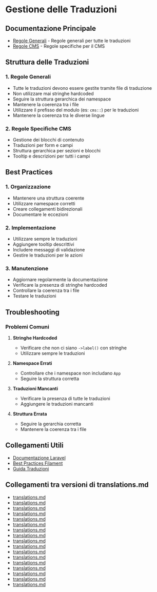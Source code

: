 # Gestione delle Traduzioni

## Documentazione Principale

- [Regole Generali](../../Xot/docs/translations.md) - Regole generali per tutte le traduzioni
- [Regole CMS](../../Cms/docs/translations.md) - Regole specifiche per il CMS

## Struttura delle Traduzioni

### 1. Regole Generali
- Tutte le traduzioni devono essere gestite tramite file di traduzione
- Non utilizzare mai stringhe hardcoded
- Seguire la struttura gerarchica dei namespace
- Mantenere la coerenza tra i file
- Utilizzare il prefisso del modulo (es: `cms::`) per le traduzioni
- Mantenere la coerenza tra le diverse lingue

### 2. Regole Specifiche CMS
- Gestione dei blocchi di contenuto
- Traduzioni per form e campi
- Struttura gerarchica per sezioni e blocchi
- Tooltip e descrizioni per tutti i campi

## Best Practices

### 1. Organizzazione
- Mantenere una struttura coerente
- Utilizzare namespace corretti
- Creare collegamenti bidirezionali
- Documentare le eccezioni

### 2. Implementazione
- Utilizzare sempre le traduzioni
- Aggiungere tooltip descrittivi
- Includere messaggi di validazione
- Gestire le traduzioni per le azioni

### 3. Manutenzione
- Aggiornare regolarmente la documentazione
- Verificare la presenza di stringhe hardcoded
- Controllare la coerenza tra i file
- Testare le traduzioni

## Troubleshooting

### Problemi Comuni
1. **Stringhe Hardcoded**
   - Verificare che non ci siano `->label()` con stringhe
   - Utilizzare sempre le traduzioni

2. **Namespace Errati**
   - Controllare che i namespace non includano `App`
   - Seguire la struttura corretta

3. **Traduzioni Mancanti**
   - Verificare la presenza di tutte le traduzioni
   - Aggiungere le traduzioni mancanti

4. **Struttura Errata**
   - Seguire la gerarchia corretta
   - Mantenere la coerenza tra i file

## Collegamenti Utili

- [Documentazione Laravel](https://laravel.com/docs/10.x/localization)
- [Best Practices Filament](https://filamentphp.com/docs/3.x/panels/resources/forms#localization)
- [Guida Traduzioni](https://laravel.com/docs/10.x/localization#using-translation-strings-as-keys) 

## Collegamenti tra versioni di translations.md
* [translations.md](../../../Chart/docs/translations.md)
* [translations.md](../../../Reporting/docs/translations.md)
* [translations.md](../../../Gdpr/docs/translations.md)
* [translations.md](../../../Notify/docs/translations.md)
* [translations.md](../../../Xot/docs/roadmap/lang/translations.md)
* [translations.md](../../../Xot/docs/translations.md)
* [translations.md](../../../Dental/docs/translations.md)
* [translations.md](../../../User/docs/translations.md)
* [translations.md](../../../UI/docs/translations.md)
* [translations.md](../../../Lang/docs/packages/translations.md)
* [translations.md](../../../Lang/docs/translations.md)
* [translations.md](../../../Job/docs/translations.md)
* [translations.md](../../../Media/docs/translations.md)
* [translations.md](../../../Tenant/docs/translations.md)
* [translations.md](../../../Activity/docs/translations.md)
* [translations.md](../../../Patient/docs/translations.md)
* [translations.md](../../../Cms/docs/translations.md)

